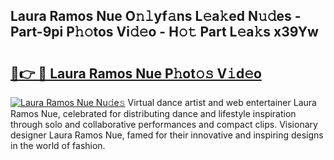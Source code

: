 ## Laura Ramos Nue O𝚗𝚕yf𝚊ns L𝚎a𝚔ed N𝚞𝚍es - Part-9pi P𝚑𝚘tos Vi𝚍𝚎o - H𝚘𝚝 Part L𝚎a𝚔s x39Yw

# <h2><a href="http://kf4311.oniu.top/?m=Laura+Ramos+Nue">🔗👉 🔴 Laura Ramos Nue P𝚑ot𝚘𝚜 V𝚒d𝚎o</a></h2>

[![Laura Ramos Nue Nu𝚍e𝚜](https://i.imgur.com/0qMVB7G.gif)](http://kf4311.oniu.top/?m=Laura+Ramos+Nue)
Virtual dance artist and web entertainer Laura Ramos Nue, celebrated for distributing dance and lifestyle inspiration through solo and collaborative performances and compact clips. Visionary designer Laura Ramos Nue, famed for their innovative and inspiring designs in the world of fashion.  

